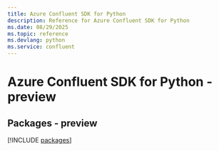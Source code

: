 ```yaml
---
title: Azure Confluent SDK for Python
description: Reference for Azure Confluent SDK for Python
ms.date: 08/29/2025
ms.topic: reference
ms.devlang: python
ms.service: confluent
---
```

# Azure Confluent SDK for Python - preview
## Packages - preview
[!INCLUDE [packages](confluent-index.md)]
